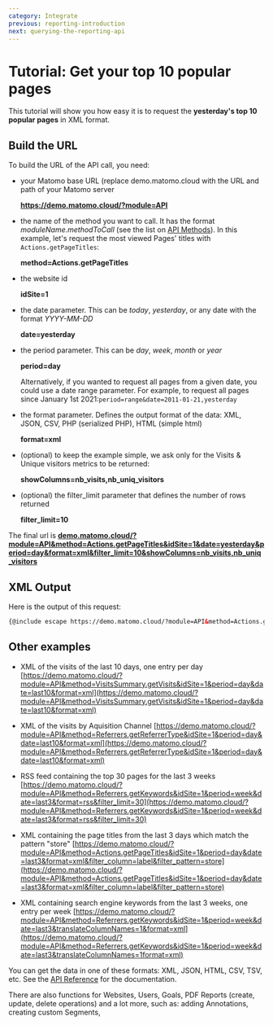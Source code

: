 ```yaml
---
category: Integrate
previous: reporting-introduction
next: querying-the-reporting-api
---
```

# Tutorial: Get your top 10 popular pages

This tutorial will show you how easy it is to request the **yesterday's top 10 popular pages** in XML format.

## Build the URL

To build the URL of the API call, you need:

- your Matomo base URL (replace demo.matomo.cloud with the URL and path of your Matomo server

    **https://demo.matomo.cloud/?module=API**

- the name of the method you want to call. It has the format _moduleName.methodToCall_ (see the list on [API Methods](/api-reference/reporting-api#api-method-list)). In this example, let's request the most viewed Pages' titles with `Actions.getPageTitles`:

    **method=Actions.getPageTitles**

- the website id

    **idSite=1**

- the date parameter. This can be _today_, _yesterday_, or any date with the format _YYYY-MM-DD_

    **date=yesterday**

- the period parameter. This can be _day_, _week_, _month_ or _year_

    **period=day**

    Alternatively, if you wanted to request all pages from a given date, you could use a date range parameter. For example, to request all pages since January 1st 2021:`period=range&date=2011-01-21,yesterday`

- the format parameter. Defines the output format of the data: XML, JSON, CSV, PHP (serialized PHP), HTML (simple html)

    **format=xml**

- (optional) to keep the example simple, we ask only for the Visits & Unique visitors metrics to be returned:

    **showColumns=nb_visits,nb_uniq_visitors**

- (optional) the filter_limit parameter that defines the number of rows returned

    **filter_limit=10**

The final url is **[demo.matomo.cloud/?module=API&method=Actions.getPageTitles&idSite=1&date=yesterday&period=day&format=xml&filter_limit=10&showColumns=nb_visits,nb_uniq_visitors](https://demo.matomo.cloud/?module=API&method=Actions.getPageTitles&idSite=1&date=yesterday&period=day&format=xml&filter_limit=10&showColumns=nb_visits,nb_uniq_visitors)**

## XML Output

Here is the output of this request:

```xml
{@include escape https://demo.matomo.cloud/?module=API&method=Actions.getPageTitles&idSite=1&date=yesterday&period=day&format=xml&filter_limit=10&showColumns=nb_visits,nb_uniq_visitors}
```

## Other examples

*   XML of the visits of the last 10 days, one entry per day
[https://demo.matomo.cloud/?module=API&method=VisitsSummary.getVisits&idSite=1&period=day&date=last10&format=xml](https://demo.matomo.cloud/?module=API&method=VisitsSummary.getVisits&idSite=1&period=day&date=last10&format=xml)

*   XML of the visits by Aquisition Channel 
[https://demo.matomo.cloud/?module=API&method=Referrers.getReferrerType&idSite=1&period=day&date=last10&format=xml](https://demo.matomo.cloud/?module=API&method=Referrers.getReferrerType&idSite=1&period=day&date=last10&format=xml)


*   RSS feed containing the top 30 pages for the last 3 weeks
[https://demo.matomo.cloud/?module=API&method=Referrers.getKeywords&idSite=1&period=week&date=last3&format=rss&filter_limit=30](https://demo.matomo.cloud/?module=API&method=Referrers.getKeywords&idSite=1&period=week&date=last3&format=rss&filter_limit=30)


*   XML containing the page titles from the last 3 days which match the pattern "store"
[https://demo.matomo.cloud/?module=API&method=Actions.getPageTitles&idSite=1&period=day&date=last3&format=xml&filter_column=label&filter_pattern=store](https://demo.matomo.cloud/?module=API&method=Actions.getPageTitles&idSite=1&period=day&date=last3&format=xml&filter_column=label&filter_pattern=store)

*   XML containing search engine keywords from the last 3 weeks, one entry per week
[https://demo.matomo.cloud/?module=API&method=Referrers.getKeywords&idSite=1&period=week&date=last3&translateColumnNames=1&format=xml](https://demo.matomo.cloud/?module=API&method=Referrers.getKeywords&idSite=1&period=week&date=last3&translateColumnNames=1format=xml)


You can get the data in one of these formats: XML, JSON, HTML, CSV, TSV, etc. See the [API Reference](/api-reference/reporting-api) for the documentation.

There are also functions for Websites, Users, Goals, PDF Reports (create, update, delete operations) and a lot more, such as: adding Annotations, creating custom Segments,
